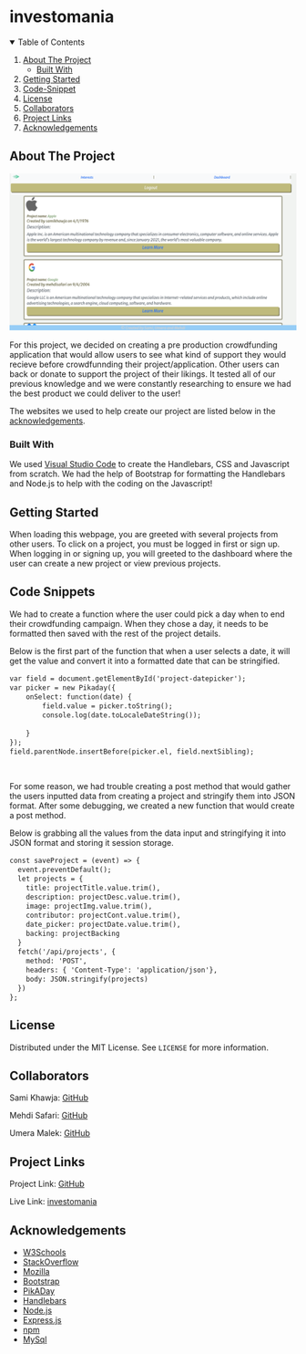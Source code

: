 # investomania

<!-- TABLE OF CONTENTS -->
<details open="open">
  <summary>Table of Contents</summary>
  <ol>
    <li>
      <a href="#about-the-project">About The Project</a>
      <ul>
        <li><a href="#built-with">Built With</a></li>
      </ul>
    </li>
    <li>
      <a href="#getting-started">Getting Started</a>
    </li>
    <li><a href="#code-snippet">Code-Snippet</a></li>
    <li><a href="#license">License</a></li>
    <li><a href="#collaborators">Collaborators</a></li>
    <li><a href="#project-links">Project Links</a></li>
    <li><a href="#acknowledgements">Acknowledgements</a></li>
  </ol>
</details>



<!-- ABOUT THE PROJECT -->
## About The Project

<img src="./public/assets/images/webpage.png" alt="investomania Webpage">

For this project, we decided on creating a pre production crowdfunding application that would allow users to see what kind of support they would recieve before crowdfunnding their project/application. Other users can back or donate to support the project of their likings. It tested all of our previous knowledge and we were constantly researching to ensure we had the best product we could deliver to the user!

The websites we used to help create our project are listed below in the <a href="#acknowledgements">acknowledgements</a>.

### Built With

We used <a href="https://code.visualstudio.com/">Visual Studio Code</a> to create the Handlebars, CSS and Javascript from scratch. We had the help of Bootstrap for formatting the Handlebars and Node.js to help with the coding on the Javascript!


<!-- GETTING STARTED -->
## Getting Started

When loading this webpage, you are greeted with several projects from other users. To click on a project, you must be logged in first or sign up. When logging in or signing up, you will greeted to the dashboard where the user can create a new project or view previous projects.


<!-- USAGE EXAMPLES -->
## Code Snippets

We had to create a function where the user could pick a day when to end their crowdfunding campaign. When they chose a day, it needs to be formatted then saved with the rest of the project details.

Below is the first part of the function that when a user selects a date, it will get the value and convert it into a formatted date that can be stringified.
```
var field = document.getElementById('project-datepicker');
var picker = new Pikaday({
    onSelect: function(date) {
        field.value = picker.toString();
        console.log(date.toLocaleDateString());
        
    }
});
field.parentNode.insertBefore(picker.el, field.nextSibling);
```
<br>

For some reason, we had trouble creating a post method that would gather the users inputted data from creating a project and stringify them into JSON format. After some debugging, we created a new function that would create a post method.

Below is grabbing all the values from the data input and stringifying it into JSON format and storing it session storage.

```
const saveProject = (event) => {
  event.preventDefault();
  let projects = {
    title: projectTitle.value.trim(),
    description: projectDesc.value.trim(),
    image: projectImg.value.trim(),
    contributor: projectCont.value.trim(),
    date_picker: projectDate.value.trim(),
    backing: projectBacking
  }
  fetch('/api/projects', {
    method: 'POST',
    headers: { 'Content-Type': 'application/json'},
    body: JSON.stringify(projects)
  })
};
```


<!-- LICENSE -->
## License

Distributed under the MIT License. See `LICENSE` for more information.



<!-- CONTACT -->
## Collaborators
Sami Khawja: [GitHub](https://github.com/samikhawja)

Mehdi Safari: [GitHub](https://github.com/mehdisafari77)

Umera Malek: [GitHub](https://github.com/umeramalek)


## Project Links
Project Link: [GitHub](https://github.com/samikhawja/investomania)

Live Link: [investomania](https://investomaniap2.herokuapp.com/)



<!-- ACKNOWLEDGEMENTS -->
## Acknowledgements
* [W3Schools](https://www.w3schools.com/)
* [StackOverflow](https://stackoverflow.com/)
* [Mozilla](https://developer.mozilla.org/en-US/docs/Web/JavaScript)
* [Bootstrap](https://get.foundation)
* [PikADay](https://jquery.com/)
* [Handlebars](https://kanye.rest/)
* [Node.js](https://funtranslations.com/api/)
* [Express.js](https://funtranslations.com/api/)
* [npm](https://funtranslations.com/api/)
* [MySql](https://funtranslations.com/api/)